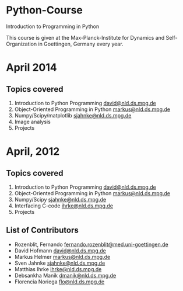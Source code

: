 Python-Course
=============

Introduction to Programming in Python

This course is given at the Max-Planck-Institute for Dynamics and
Self-Organization in Goettingen, Germany every year. 


# April 2014

## Topics covered

1. Introduction to Python Programming <david@nld.ds.mpg.de>
2. Object-Oriented Programming in Python <markus@nld.ds.mpg.de>
3. Numpy/Scipy/matplotlib <sjahnke@nld.ds.mpg.de>
4. Image analysis
5. Projects



# April, 2012 

## Topics covered

1. Introduction to Python Programming <david@nld.ds.mpg.de>
2. Object-Oriented Programming in Python <markus@nld.ds.mpg.de>
3. Numpy/Scipy <sjahnke@nld.ds.mpg.de>
4. Interfacing C-code <ihrke@nld.ds.mpg.de>
5. Projects

## List of Contributors

* Rozenblit, Fernando <fernando.rozenblit@med.uni-goettingen.de>
* David Hofmann <david@nld.ds.mpg.de>
* Markus Helmer <markus@nld.ds.mpg.de>
* Sven Jahnke <sjahnke@nld.ds.mpg.de>
* Matthias Ihrke <ihrke@nld.ds.mpg.de>
* Debsankha Manik <dmanik@nld.ds.mpg.de>
* Florencia Noriega <flo@nld.ds.mpg.de>
